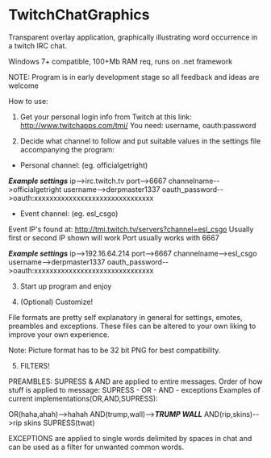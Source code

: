 # TwitchChatGraphics
Transparent overlay application, graphically illustrating word occurrence in a twitch IRC chat.

Windows 7+ compatible, 100+Mb RAM req, runs on .net framework

NOTE: Program is in early development stage so all feedback and ideas are welcome

How to use:

1. Get your personal login info from Twitch at this link:
http://www.twitchapps.com/tmi/
You need: username, oauth:password

2. Decide what channel to follow and put suitable values in the settings file accompanying the program:

- Personal channel: (eg. officialgetright)

___Example settings___
ip-->irc.twitch.tv
port-->6667
channelname-->officialgetright
username-->derpmaster1337
oauth_password-->oauth:xxxxxxxxxxxxxxxxxxxxxxxxxxxxxxx

- Event channel: (eg. esl_csgo)

Event IP's found at: http://tmi.twitch.tv/servers?channel=esl_csgo
Usually first or second IP shown will work
Port usually works with 6667

___Example settings___
ip-->192.16.64.214
port-->6667
channelname-->esl_csgo
username-->derpmaster1337
oauth_password-->oauth:xxxxxxxxxxxxxxxxxxxxxxxxxxxxxxx

3. Start up program and enjoy

4. (Optional) Customize!

File formats are pretty self explanatory in general for settings, emotes, preambles and exceptions.
These files can be altered to your own liking to improve your own experience.

Note: Picture format has to be 32 bit PNG for best compatibility.

5. FILTERS!

PREAMBLES: SUPRESS & AND are applied to entire messages.
Order of how stuff is applied to message: SUPRESS - OR - AND - exceptions
Examples of current implementations(OR,AND,SUPRESS):

OR(haha,ahah)-->hahah
AND(trump,wall)-->_____TRUMP WALL_____
AND(rip,skins)-->rip skins
SUPRESS(twat)

EXCEPTIONS are applied to single words delimited by spaces in chat and can be used as a filter for unwanted common words.
